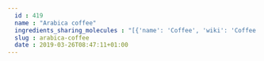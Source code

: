 ```yaml
---
  id : 419
  name : "Arabica coffee"
  ingredients_sharing_molecules : "[{'name': 'Coffee', 'wiki': 'Coffee', 'id': 46, 'category': 'Beverage Caffeinated', 'common_molecules': [637775, 335, 342, 7361, 7362, 7267, 2879, 31242, 853433, 62465]}, {'name': 'Scotch Whisky', 'wiki': 'Scotch_whisky', 'id': 31, 'category': 'Beverage Alcoholic', 'common_molecules': [335, 342, 7361, 7362, 7267, 2879, 31242, 62465]}, {'name': 'Tea', 'wiki': 'Tea', 'id': 310, 'category': 'Plant', 'common_molecules': [637775, 335, 342, 7361, 7362, 2879, 853433, 62465]}, {'name': 'Rum', 'wiki': 'Rum', 'id': 24, 'category': 'Beverage Alcoholic', 'common_molecules': [335, 342, 62465, 7362, 2879, 31242, 853433]}, {'name': 'Malt Whisky', 'wiki': 'Malt_whisky', 'id': 30, 'category': 'Beverage Alcoholic', 'common_molecules': [335, 342, 7361, 7362, 7267, 31242, 62465]}]"
  slug : arabica-coffee
  date : 2019-03-26T08:47:11+01:00
---
```



